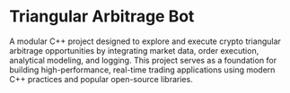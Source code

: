 # Triangular Arbitrage Bot

A modular C++ project designed to explore and execute crypto triangular arbitrage opportunities by integrating market data, order execution, analytical modeling, and logging. This project serves as a foundation for building high-performance, real-time trading applications using modern C++ practices and popular open-source libraries.
